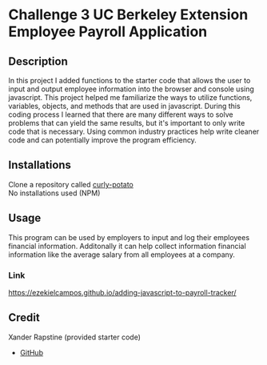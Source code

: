 # Challenge 3 UC Berkeley Extension Employee Payroll Application

## Description

In this project I added functions to the starter code that allows the user to input and output employee information into the browser and console using javascript.  This project helped me familiarize the ways to utilize functions, variables, objects, and methods that are used in javascript.  During this coding process I learned that there are many different ways to solve problems that can yield the same results, but it's important to only write code that is necessary.  Using common industry practices help write cleaner code and can potentially improve the program efficiency.

## Installations
Clone a repository called [curly-potato](https://github.com/coding-boot-camp/curly-potato)
<br/>
No installations used (NPM)

## Usage
This program can be used by employers to input and log their employees financial information.  Additonally it can help collect information financial information like the average salary from all employees at a company.

### Link
https://ezekielcampos.github.io/adding-javascript-to-payroll-tracker/


## Credit
Xander Rapstine (provided starter code)
* [GitHub](https://github.com/Xandromus)



